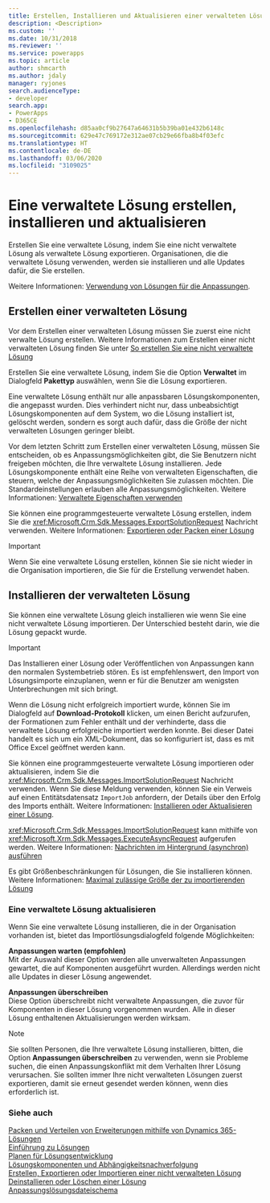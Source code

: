 ```yaml
---
title: Erstellen, Installieren und Aktualisieren einer verwalteten Lösung (Common Data Service) | Microsoft-Dokumentation
description: <Description>
ms.custom: ''
ms.date: 10/31/2018
ms.reviewer: ''
ms.service: powerapps
ms.topic: article
author: shmcarth
ms.author: jdaly
manager: ryjones
search.audienceType:
- developer
search.app:
- PowerApps
- D365CE
ms.openlocfilehash: d85aa0cf9b27647a64631b5b39ba01e432b6148c
ms.sourcegitcommit: 629e47c769172e312ae07cb29e66fba8b4f03efc
ms.translationtype: HT
ms.contentlocale: de-DE
ms.lasthandoff: 03/06/2020
ms.locfileid: "3109025"
---
```

# <a name="create-install-and-update-a-managed-solution"></a>Eine verwaltete Lösung erstellen, installieren und aktualisieren

Erstellen Sie eine verwaltete Lösung, indem Sie eine nicht verwaltete Lösung als verwaltete Lösung exportieren. Organisationen, die die verwaltete Lösung verwenden, werden sie installieren und alle Updates dafür, die Sie erstellen.  
  
 Weitere Informationen: [Verwendung von Lösungen für die Anpassungen](/dynamics365/customer-engagement/customize/use-solutions-for-your-customizations).  
  
<a name="BKMK_CreateManagedSolution"></a>   

## <a name="create-a-managed-solution"></a>Erstellen einer verwalteten Lösung  
 Vor dem Erstellen einer verwalteten Lösung müssen Sie zuerst eine nicht verwalte Lösung erstellen. Weitere Informationen zum Erstellen einer nicht verwalteten Lösung finden Sie unter [So erstellen Sie eine nicht verwaltete Lösung](create-export-import-unmanaged-solution.md#BKMK_CreateUnmanagedSolution)  
  
 Erstellen Sie eine verwaltete Lösung, indem Sie die Option **Verwaltet** im Dialogfeld **Pakettyp** auswählen, wenn Sie die Lösung exportieren.  
  
 Eine verwaltete Lösung enthält nur alle anpassbaren Lösungskomponenten, die angepasst wurden. Dies verhindert nicht nur, dass unbeabsichtigt Lösungskomponenten auf dem System, wo die Lösung installiert ist, gelöscht werden, sondern es sorgt auch dafür, dass die Größe der nicht verwalteten Lösungen geringer bleibt.  
  
 Vor dem letzten Schritt zum Erstellen einer verwalteten Lösung, müssen Sie entscheiden, ob es Anpassungsmöglichkeiten gibt, die Sie Benutzern nicht freigeben möchten, die Ihre verwaltete Lösung installieren. Jede Lösungskomponente enthält eine Reihe von verwalteten Eigenschaften, die steuern, welche der Anpassungsmöglichkeiten Sie zulassen möchten. Die Standardeinstellungen erlauben alle Anpassungsmöglichkeiten. Weitere Informationen: [Verwaltete Eigenschaften verwenden](use-managed-properties.md)  
  
 Sie können eine programmgesteuerte verwaltete Lösung erstellen, indem Sie die <xref:Microsoft.Crm.Sdk.Messages.ExportSolutionRequest> Nachricht verwenden. Weitere Informationen: [Exportieren oder Packen einer Lösung](work-solutions.md#BKMK_ExportPackageSolution)  
  
> [!IMPORTANT]
>  Wenn Sie eine verwaltete Lösung erstellen, können Sie sie nicht wieder in die Organisation importieren, die Sie für die Erstellung verwendet haben.  
  
<a name="BKMK_InstallManagedSolution"></a>   

## <a name="install-a-managed-solution"></a>Installieren der verwalteten Lösung  
 Sie können eine verwaltete Lösung gleich installieren wie wenn Sie eine nicht verwaltete Lösung importieren. Der Unterschied besteht darin, wie die Lösung gepackt wurde.  
  
> [!IMPORTANT]
>  Das Installieren einer Lösung oder Veröffentlichen von Anpassungen kann den normalen Systembetrieb stören. Es ist empfehlenswert, den Import von Lösungsimporte einzuplanen, wenn er für die Benutzer am wenigsten Unterbrechungen mit sich bringt.  
  
 Wenn die Lösung nicht erfolgreich importiert wurde, können Sie im Dialogfeld auf **Download-Protokoll** klicken, um einen Bericht aufzurufen, der Formationen zum Fehler enthält und der verhinderte, dass die verwaltete Lösung erfolgreiche importiert werden konnte. Bei dieser Datei handelt es sich um ein XML-Dokument, das so konfiguriert ist, dass es mit Office Excel geöffnet werden kann.  
  
 Sie können eine programmgesteuerte verwaltete Lösung importieren oder aktualisieren, indem Sie die <xref:Microsoft.Crm.Sdk.Messages.ImportSolutionRequest> Nachricht verwenden. Wenn Sie diese Meldung verwenden, können Sie ein Verweis auf einen Entitätsdatensatz `ImportJob` anfordern, der Details über den Erfolg des Imports enthält. Weitere Informationen: [Installieren oder Aktualisieren einer Lösung](work-solutions.md#BKMK_InstallUpgradeSolution).  
  
 <xref:Microsoft.Crm.Sdk.Messages.ImportSolutionRequest> kann mithilfe von <xref:Microsoft.Xrm.Sdk.Messages.ExecuteAsyncRequest> aufgerufen werden. Weitere Informationen: [Nachrichten im Hintergrund (asynchron) ausführen](/dynamics365/customer-engagement/developer/org-service/use-messages-request-response-classes-execute-method#bkmk_executeasync)  
  
 Es gibt Größenbeschränkungen für Lösungen, die Sie installieren können. Weitere Informationen: [Maximal zulässige Größe der zu importierenden Lösung](create-export-import-unmanaged-solution.md#BKMK_MaxSizeOfSolution)  
  
<a name="BKMK_UpdateManagedSolution"></a>   

### <a name="update-a-managed-solution"></a>Eine verwaltete Lösung aktualisieren  
 Wenn Sie eine verwaltete Lösung installieren, die in der Organisation vorhanden ist, bietet das Importlösungsdialogfeld folgende Möglichkeiten:  
  
 **Anpassungen warten (empfohlen)**  
 Mit der Auswahl dieser Option werden alle unverwalteten Anpassungen gewartet, die auf Komponenten ausgeführt wurden. Allerdings werden nicht alle Updates in dieser Lösung angewendet.  
  
 **Anpassungen überschreiben**  
 Diese Option überschreibt nicht verwaltete Anpassungen, die zuvor für Komponenten in dieser Lösung vorgenommen wurden. Alle in dieser Lösung enthaltenen Aktualisierungen werden wirksam.  
  
> [!NOTE]
>  Sie sollten Personen, die Ihre verwaltete Lösung installieren, bitten, die Option **Anpassungen überschreiben** zu verwenden, wenn sie Probleme suchen, die einen Anpassungskonflikt mit dem Verhalten Ihrer Lösung verursachen. Sie sollten immer Ihre nicht verwalteten Lösungen zuerst exportieren, damit sie erneut gesendet werden können, wenn dies erforderlich ist.  
  
### <a name="see-also"></a>Siehe auch  
 [Packen und Verteilen von Erweiterungen mithilfe von Dynamics 365-Lösungen](/dynamics365/customer-engagement/developer/package-distribute-extensions-use-solutions)   
 [Einführung zu Lösungen](introduction-solutions.md)   
 [Planen für Lösungsentwicklung](/dynamics365/customer-engagement/developer/plan-solution-development)   
 [Lösungskomponenten und Abhängigkeitsnachverfolgung](dependency-tracking-solution-components.md)   
 [Erstellen, Exportieren oder Importieren einer nicht verwalteten Lösung](create-export-import-unmanaged-solution.md)   
 [Deinstallieren oder Löschen einer Lösung](uninstall-delete-solution.md)   
 [Anpassungslösungsdateischema](/dynamics365/customer-engagement/developer/customize-dev/customization-solutions-file-schema)
